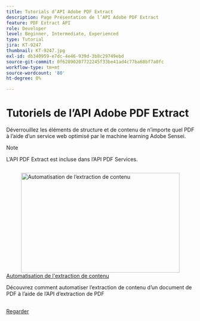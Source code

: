 ```yaml
---
title: Tutorials d’API Adobe PDF Extract
description: Page Présentation de l’API Adobe PDF Extract
feature: PDF Extract API
role: Developer
level: Beginner, Intermediate, Experienced
type: Tutorial
jira: KT-9247
thumbnail: KT-9247.jpg
exl-id: db340959-e7dc-4e46-939d-3b8c29749ebd
source-git-commit: 0f62890207722245f33be41ad4c77ba68bf7a0fc
workflow-type: tm+mt
source-wordcount: '80'
ht-degree: 0%

---
```


# Tutoriels de l’API Adobe PDF Extract

Déverrouillez les éléments de structure et de contenu de n’importe quel PDF à l’aide d’un service web optimisé par le machine learning Adobe Sensei.

>[!NOTE]
>
>L’API PDF Extract est incluse dans l’API PDF Services.

<!-- Comment -->
<!-- CARDS

* https://experienceleague.adobe.com/en/docs/acrobat-services-learn/tutorials/pdfextract/automate-content-extraction
  {target = _self}
  {title = Automate content extraction}
  {description = Learn how to automate the extraction of content from a PDF documents using the PDF Extract API}
  {image = https://experienceleague.adobe.com/en/docs/acrobat-services-learn/tutorials/pdfextract/media_107c9ca639cccd7aea6b882e9e704699d7af57aa1.png?width=400&format=webply&optimize=medium}
  {cta = Watch}

-->
<!-- End Comment -->

<!-- START CARDS HTML - DO NOT MODIFY BY HAND -->
<div class="columns">
    <div class="column is-half-tablet is-half-desktop is-one-third-widescreen" aria-label="Automate content extraction">
        <div class="card" style="height: 100%; display: flex; flex-direction: column; height: 100%;">
            <div class="card-image">
                <figure class="image x-is-16by9">
                    <a href="https://experienceleague.adobe.com/en/docs/acrobat-services-learn/tutorials/pdfextract/automate-content-extraction" title="Automatisation de l’extraction de contenu" target="_self" rel="referrer">
                        <img class="is-bordered-r-small" src="https://experienceleague.adobe.com/en/docs/acrobat-services-learn/tutorials/pdfextract/media_107c9ca639cccd7aea6b882e9e704699d7af57aa1.png?width=400&format=webply&optimize=medium" alt="Automatisation de l’extraction de contenu"
                             style="width: 100%; aspect-ratio: 16 / 9; object-fit: cover; overflow: hidden; display: block; margin: auto;">
                    </a>
                </figure>
            </div>
            <div class="card-content is-padded-small" style="display: flex; flex-direction: column; flex-grow: 1; justify-content: space-between;">
                <div class="top-card-content">
                    <p class="headline is-size-6 has-text-weight-bold">
                        <a href="https://experienceleague.adobe.com/en/docs/acrobat-services-learn/tutorials/pdfextract/automate-content-extraction" target="_self" rel="referrer" title="Automatisation de l’extraction de contenu">Automatisation de l'extraction de contenu</a>
                    </p>
                    <p class="is-size-6">Découvrez comment automatiser l’extraction de contenu d’un document de PDF à l’aide de l’API d’extraction de PDF</p>
                </div>
                <a href="https://experienceleague.adobe.com/en/docs/acrobat-services-learn/tutorials/pdfextract/automate-content-extraction" target="_self" rel="referrer" class="spectrum-Button spectrum-Button--outline spectrum-Button--primary spectrum-Button--sizeM" style="align-self: flex-start; margin-top: 1rem;">
                    <span class="spectrum-Button-label has-no-wrap has-text-weight-bold">Regarder</span>
                </a>
            </div>
        </div>
    </div>
</div>
<!-- END CARDS HTML - DO NOT MODIFY BY HAND -->